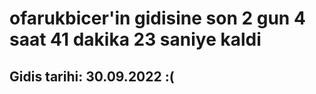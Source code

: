 # ofarukbicer'in gidisine son 2 gun 4 saat 41 dakika 23 saniye kaldi

## Gidis tarihi: 30.09.2022 :(